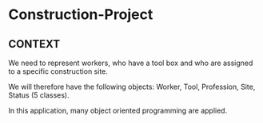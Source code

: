 # Construction-Project

## CONTEXT  

We need to represent workers, who have a tool box and who are assigned to a specific construction site.   

We will therefore have the following objects: Worker, Tool, Profession, Site, Status (5 classes).  

In this application, many object oriented programming are applied.  
